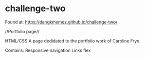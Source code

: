 # challenge-two

Found at: https://dangkmemez.github.io/challenge-two/

//Portfolio page//

HTML/CSS
A page dedidated to the portfolio work of Caroline Frye.

Contains:
Responsive navigation
Links
flex


